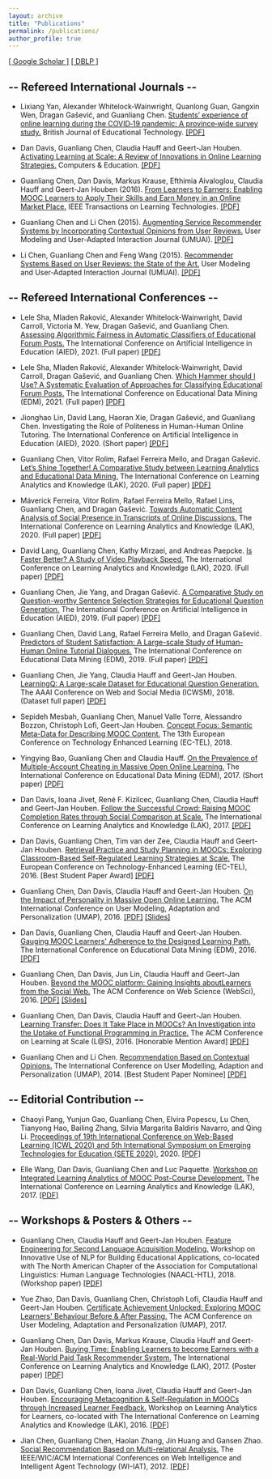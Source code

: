 ```yaml
---
layout: archive
title: "Publications"
permalink: /publications/
author_profile: true
---
```


<!-- {% if author.googlescholar %}
  You can also find my articles on <u><a href="{{author.googlescholar}}">my Google Scholar profile</a>.</u>
{% endif %}

{% include base_path %}

{% for post in site.publications reversed %}
  {% include archive-single.html %}
{% endfor %} -->

[\[ Google Scholar \]](https://scholar.google.com/citations?user=NqOqvk0AAAAJ) [\[ DBLP \]](http://dblp.uni-trier.de/pers/hd/c/Chen:Guanliang)


## -- Refereed International Journals -- 
- Lixiang Yan, Alexander Whitelock‐Wainwright, Quanlong Guan, Gangxin Wen, Dragan Gašević, and Guanliang Chen. [Students’ experience of online learning during the COVID‐19 pandemic: A province‐wide survey study.](https://bera-journals.onlinelibrary.wiley.com/doi/10.1111/bjet.13102) British Journal of Educational Technology. [\[PDF\]](BJET_Lixiang_Students.pdf)

- Dan Davis, Guanliang Chen, Claudia Hauff and Geert-Jan Houben. [Activating Learning at Scale: A Review of Innovations in Online Learning Strategies.](https://www.sciencedirect.com/science/article/pii/S0360131518301337?via%3Dihub) Computers & Education. [\[PDF\]](CE2018-Davis.pdf)

- Guanliang Chen, Dan Davis, Markus Krause, Efthimia Aivaloglou, Claudia Hauff and Geert-Jan Houben (2016). [From Learners to Earners: Enabling MOOC Learners to Apply Their Skills and Earn Money in an Online Market Place.](https://ieeexplore.ieee.org/document/7579220/?arnumber=7579220&source=authoralert) IEEE Transactions on Learning Technologies. [\[PDF\]](TLT16_Guanliang_Can.pdf)

- Guanliang Chen and Li Chen (2015). [Augmenting Service Recommender Systems by Incorporating Contextual Opinions from User Reviews.](http://link.springer.com/article/10.1007%2Fs11257-015-9157-3) User Modeling and User-Adapted Interaction Journal (UMUAI). [\[PDF\]](UMUAI15_Guanliang_Augmenting.pdf)

- Li Chen, Guanliang Chen and Feng Wang (2015). [Recommender Systems Based on User Reviews: the State of the Art.](http://link.springer.com/article/10.1007%2Fs11257-015-9155-5) User Modeling and User-Adapted Interaction Journal (UMUAI). [\[PDF\]](UMUAI15_Li_Recommender.pdf)


## -- Refereed International Conferences --
- Lele Sha, Mladen Raković, Alexander Whitelock-Wainwright, David Carroll, Victoria M. Yew, Dragan Gašević, and Guanliang Chen. [Assessing Algorithmic Fairness in Automatic Classifiers of Educational Forum Posts.]() The International Conference on Artificial Intelligence in Education (AIED), 2021. (Full paper) [\[PDF\]](AIED_Lele_Assessing.pdf)

- Lele Sha, Mladen Raković, Alexander Whitelock-Wainwright, David Carroll, Dragan Gašević, and Guanliang Chen. [Which Hammer should I Use? A Systematic Evaluation of Approaches for Classifying Educational Forum Posts.]() The International Conference on Educational Data Mining (EDM), 2021. (Full paper) [\[PDF\]](EDM_Lele_Which.pdf)

- Jionghao Lin, David Lang, Haoran Xie, Dragan Gašević, and Guanliang Chen. Investigating the Role of Politeness in Human-Human Online Tutoring. The International Conference on Artificial Intelligence in Education (AIED), 2020. (Short paper) [\[PDF\]](AIED2020_Jionghao_Investigating.pdf)

- Guanliang Chen, Vitor Rolim, Rafael Ferreira Mello, and Dragan Gašević. [Let’s Shine Together! A Comparative Study between Learning Analytics and Educational Data Mining.](https://dl.acm.org/doi/10.1145/3375462.3375500) The International Conference on Learning Analytics and Knowledge (LAK), 2020. (Full paper) [\[PDF\]](LAK2020_Guanliang_Lets.pdf)

- Máverick Ferreira, Vitor Rolim, Rafael Ferreira Mello, Rafael Lins, Guanliang Chen, and Dragan Gašević. [Towards Automatic Content Analysis of Social Presence in Transcripts of Online Discussions.](https://dl.acm.org/doi/abs/10.1145/3375462.3375495) The International Conference on Learning Analytics and Knowledge (LAK), 2020. (Full paper) [\[PDF\]](LAK2020_Maverick_Towards.pdf)

- David Lang, Guanliang Chen, Kathy Mirzaei, and Andreas Paepcke. [Is Faster Better? A Study of Video Playback Speed.](https://dl.acm.org/doi/10.1145/3375462.3375466) The International Conference on Learning Analytics and Knowledge (LAK), 2020. (Full paper) [\[PDF\]](LAK2020_David_Is.pdf)

- Guanliang Chen, Jie Yang, and Dragan Gašević. [A Comparative Study on Question-worthy Sentence Selection Strategies for Educational Question Generation.](https://link.springer.com/chapter/10.1007/978-3-030-23204-7_6) The International Conference on Artificial Intelligence in Education (AIED), 2019. (Full paper) [\[PDF\]](AIED2019_Guanliang_A.pdf)

- Guanliang Chen, David Lang, Rafael Ferreira Mello, and Dragan Gašević. [Predictors of Student Satisfaction: A Large-scale Study of Human-Human Online Tutorial Dialogues.](https://drive.google.com/file/d/1XdQhaMC-Bke9fmjdArR_n9tm548Er8Md/edit) The International Conference on Educational Data Mining (EDM), 2019. (Full paper) [\[PDF\]](EDM2019_Guanliang_Predictors.pdf)

- Guanliang Chen, Jie Yang, Claudia Hauff and Geert-Jan Houben. [LearningQ: A Large-scale Dataset for Educational Question Generation.](https://aaai.org/ocs/index.php/ICWSM/ICWSM18/paper/view/17857) The AAAI Conference on Web and Social Media (ICWSM), 2018. (Dataset full paper) [\[PDF\]](ICWSM2018_Guanliang_LearningQ.pdf)

- Sepideh Mesbah, Guanliang Chen, Manuel Valle Torre, Alessandro Bozzon, Christoph Lofi, Geert-Jan Houben. [Concept Focus: Semantic Meta-Data for Describing MOOC Content.](https://link.springer.com/chapter/10.1007/978-3-319-98572-5_36) The 13th European Conference on Technology Enhanced Learning (EC-TEL), 2018.

- Yingying Bao, Guanliang Chen and Claudia Hauff. [On the Prevalence of Multiple-Account Cheating in Massive Open Online Learning.](http://educationaldatamining.org/EDM2017/proc_papers/paper_91.pdf) The International Conference on Educational Data Mining (EDM), 2017. (Short paper) [\[PDF\]](EDM17_Yingying_Cheating.pdf)

- Dan Davis, Ioana Jivet, René F. Kizilcec, Guanliang Chen, Claudia Hauff and Geert-Jan Houben. [Follow the Successful Crowd: Raising MOOC Completion Rates through Social Comparison at Scale.](http://dl.acm.org/citation.cfm?id=3027411) The International Conference on Learning Analytics and Knowledge (LAK), 2017. [\[PDF\]](LAK17_Dan_Follow.pdf)

- Dan Davis, Guanliang Chen, Tim van der Zee, Claudia Hauff and Geert-Jan Houben. [Retrieval Practice and Study Planning in MOOCs: Exploring Classroom-Based Self-Regulated Learning Strategies at Scale.](http://link.springer.com/chapter/10.1007%2F978-3-319-45153-4_5) The European Conference on Technology-Enhanced Learning (EC-TEL), 2016. \[Best Student Paper Award\] [\[PDF\]](ECTEL16_Dan_Retrieval.pdf)

- Guanliang Chen, Dan Davis, Claudia Hauff and Geert-Jan Houben. [On the Impact of Personality in Massive Open Online Learning.](http://dl.acm.org/citation.cfm?id=2930240) The ACM International Conference on User Modeling, Adaptation and Personalization (UMAP), 2016. [\[PDF\]](UMAP16_Guanliang_Personality.pdf) [\[Slides\]](http://www.slideshare.net/GuanliangChen/on-the-impact-of-personality-in-massive-open-online-learning)

- Dan Davis, Guanliang Chen, Claudia Hauff and Geert-Jan Houben. [Gauging MOOC Learners' Adherence to the Designed Learning Path.](http://www.educationaldatamining.org/EDM2016/proceedings/paper_63.pdf) The International Conference on Educational Data Mining (EDM), 2016. [\[PDF\]](EDM16_Dan_Gauging.pdf)

- Guanliang Chen, Dan Davis, Jun Lin, Claudia Hauff and Geert-Jan Houben. [Beyond the MOOC platform: Gaining Insights aboutLearners from the Social Web.](http://doi.acm.org/10.1145/2908131.2908145) The ACM Conference on Web Science (WebSci), 2016. [\[PDF\]](WEBSCI16_Guanliang_Beyond.pdf) [\[Slides\]](http://www.slideshare.net/GuanliangChen/beyond-the-mooc-platform-gaining-insights-about-learners-from-the-social-web)

- Guanliang Chen, Dan Davis, Claudia Hauff and Geert-Jan Houben. [Learning Transfer: Does It Take Place in MOOCs? An Investigation into the Uptake of Functional Programming in Practice.](http://dl.acm.org/citation.cfm?doid=2876034.2876035) The ACM Conference on Learning at Scale (L@S), 2016. \[Honorable Mention Award\] [\[PDF\]](LS16_Guanliang_Learning.pdf)

- Guanliang Chen and Li Chen. [Recommendation Based on Contextual Opinions.](http://link.springer.com/chapter/10.1007%2F978-3-319-08786-3_6) The International Conference on User Modelling, Adaption and Personalization (UMAP), 2014. \[Best Student Paper Nominee\] [\[PDF\]](UMAP14_Guanliang_Recommendation.pdf)

## -- Editorial Contribution --
- Chaoyi Pang, Yunjun Gao, Guanliang Chen, Elvira Popescu, Lu Chen, Tianyong Hao, Bailing Zhang, Silvia Margarita Baldiris Navarro, and Qing Li. [Proceedings of 19th International Conference on Web-Based Learning (ICWL 2020) and 5th International Symposium on Emerging Technologies for Education (SETE 2020)](https://link.springer.com/book/10.1007/978-3-030-66906-5), 2020. [\[PDF\]](ICWLSETE_Chaoyi_Conference.pdf)

- Elle Wang, Dan Davis, Guanliang Chen and Luc Paquette. [Workshop on Integrated Learning Analytics of MOOC Post-Course Development.](https://dl.acm.org/citation.cfm?id=3029430) The International Conference on Learning Analytics and Knowledge (LAK), 2017. [\[PDF\]](LAK17_Elle_Workshop.pdf)

## -- Workshops \& Posters \& Others --

- Guanliang Chen, Claudia Hauff and Geert-Jan Houben. [Feature Engineering for Second Language Acquisition Modeling.](http://sharedtask.duolingo.com/papers/chen.slam18.pdf) Workshop on Innovative Use of NLP for Building Educational Applications, co-located with The North American Chapter of the Association for Computational Linguistics: Human Language Technologies (NAACL-HTL), 2018. (Workshop paper) [\[PDF\]](NAACL-HLT-BEA_Guanliang_Feature.pdf)

- Yue Zhao, Dan Davis, Guanliang Chen, Christoph Lofi, Claudia Hauff and Geert-Jan Houben. [Certificate Achievement Unlocked: Exploring MOOC Learners' Behaviour Before & After Passing.](http://dl.acm.org/citation.cfm?id=3099063) The ACM Conference on User Modeling, Adaptation and Personalization (UMAP), 2017.

- Guanliang Chen, Dan Davis, Markus Krause, Claudia Hauff and Geert-Jan Houben. [Buying Time: Enabling Learners to become Earners with a Real-World Paid Task Recommender System.](http://dl.acm.org/citation.cfm?id=3029469) The International Conference on Learning Analytics and Knowledge (LAK), 2017. (Poster paper) [\[PDF\]](LAK17_Guanliang_Buying.pdf)

- Dan Davis, Guanliang Chen, Ioana Jivet, Claudia Hauff and Geert-Jan Houben. [Encouraging Metacognition & Self-Regulation in MOOCs through Increased Learner Feedback.](http://ceur-ws.org/Vol-1596/paper3.pdf) Workshop on Learning Analytics for Learners, co-located with The International Conference on Learning Analytics and Knowledge (LAK), 2016. [\[PDF\]](LAK16_Dan_Encouraging.pdf)

- Jian Chen, Guanliang Chen, Haolan Zhang, Jin Huang and Gansen Zhao. [Social Recommendation Based on Multi-relational Analysis.](http://ieeexplore.ieee.org/xpl/login.jsp?tp=&arnumber=6511610&url=http%3A%2F%2Fieeexplore.ieee.org%2Fxpls%2Fabs_all.jsp%3Farnumber%3D6511610) The IEEE/WIC/ACM International Conferences on Web Intelligence and Intelligent Agent Technology (WI-IAT), 2012. [\[PDF\]](WI12_Jian_Social.pdf)

